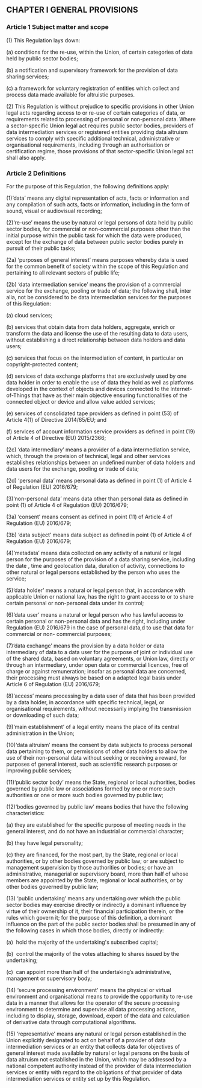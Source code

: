 ## CHAPTER I GENERAL PROVISIONS

### Article 1 Subject matter and scope

(1) This Regulation lays down:

(a) conditions for the re-use, within the Union, of certain categories of data held by public sector bodies;

(b) a notification and supervisory framework for the provision of data sharing services;

(c) a framework for voluntary registration of entities which collect and process data made available for altruistic purposes.

(2) This Regulation is without prejudice to specific provisions in other Union legal acts regarding access to or re-use of certain categories of data, or requirements related to processing of personal or non-personal data. Where a sector-specific Union legal act requires public sector bodies, providers of data intermediation services or registered entities providing data altruism services to comply with specific additional technical, administrative or organisational requirements, including through an authorisation or certification regime, those provisions of that sector-specific Union legal act shall also apply.

### Article 2 Definitions

For the purpose of this Regulation, the following definitions apply:

(1)‘data’ means any digital representation of acts, facts or information and any compilation of such acts, facts or information, including in the form of sound, visual or audiovisual recording;

(2)‘re-use’ means the use by natural or legal persons of data held by public sector bodies, for commercial or non-commercial purposes other than the initial purpose within the public task for which the data were produced, except for the exchange of data between public sector bodies purely in pursuit of their public tasks;

(2a) ‘purposes of general interest’ means purposes whereby data is used for the common benefit of society within the scope of this Regulation and pertaining to all relevant sectors of public life;

(2b) ‘data intermediation service’ means the provision of a commercial service for the exchange, pooling or trade of data; the following shall, inter alia, not be considered to be data intermediation services for the purposes of this Regulation:

(a) cloud services;

(b) services that obtain data from data holders, aggregate, enrich or transform the data and license the use of the resulting data to data users, without establishing a direct relationship between data holders and data users;

(c) services that focus on the intermediation of content, in particular on copyright-protected content;

(d) services of data exchange platforms that are exclusively used by one data holder in order to enable the use of data they hold as well as platforms developed in the context of objects and devices connected to the Internet-of-Things that have as their main objective ensuring functionalities of the connected object or device and allow value added services;

(e) services of consolidated tape providers as defined in point (53) of Article 4(1) of Directive 2014/65/EU; and

(f) services of account information service providers as defined in point (19) of Article 4 of Directive (EU) 2015/2366;

(2c) ‘data intermediary’ means a provider of a data intermediation service, which, through the provision of technical, legal and other services establishes relationships between an undefined number of data holders and data users for the exchange, pooling or trade of data;

(2d) ‘personal data’ means personal data as defined in point (1) of Article 4 of Regulation (EU) 2016/679;

(3)‘non-personal data’ means data other than personal data as defined in point (1) of Article 4 of Regulation (EU) 2016/679;

(3a) ‘consent’ means consent as defined in point (11) of Article 4 of Regulation (EU) 2016/679;

(3b) ‘data subject’ means data subject as defined in point (1) of Article 4 of Regulation (EU) 2016/679;

(4)‘metadata’ means data collected on any activity of a natural or legal person for the purposes of the provision of a data sharing service, including the date , time and geolocation data, duration of activity, connections to other natural or legal persons established by the person who uses the service;

(5)‘data holder’ means a natural or legal person that, in accordance with applicable Union or national law, has the right to grant access to or to share certain personal or non-personal data under its control;

(6)‘data user’ means a natural or legal person who has lawful access to certain personal or non-personal data and has the right, including under Regulation (EU) 2016/679 in the case of personal data,d to use that data for commercial or non- commercial purposes;

(7)‘data exchange’ means the provision by a data holder or data intermediary of data to a data user for the purpose of joint or individual use of the shared data, based on voluntary agreements, or Union law, directly or through an intermediary, under open data or commercial licences, free of charge or against remuneration; insofar as personal data are concerned, their processing must always be based on a adapted legal basis under Article 6 of Regulation (EU) 2016/679;

(8)‘access’ means processing by a data user of data that has been provided by a data holder, in accordance with specific technical, legal, or organisational requirements, without necessarily implying the transmission or downloading of such data;

(9)‘main establishment’ of a legal entity means the place of its central administration in the Union;

(10)‘data altruism’ means the consent by data subjects to process personal data pertaining to them, or permissions of other data holders to allow the use of their non-personal data without seeking or receiving a reward, for purposes of general interest, such as scientific research purposes or improving public services;

(11)‘public sector body’ means the State, regional or local authorities, bodies governed by public law or associations formed by one or more such authorities or one or more such bodies governed by public law;

(12)‘bodies governed by public law’ means bodies that have the following characteristics:

(a) they are established for the specific purpose of meeting needs in the general interest, and do not have an industrial or commercial character;

(b) they have legal personality;

(c) they are financed, for the most part, by the State, regional or local authorities, or by other bodies governed by public law; or are subject to management supervision by those authorities or bodies; or have an administrative, managerial or supervisory board, more than half of whose members are appointed by the State, regional or local authorities, or by other bodies governed by public law;

(13) ‘public undertaking’ means any undertaking over which the public sector bodies may exercise directly or indirectly a dominant influence by virtue of their ownership of it, their financial participation therein, or the rules which govern it; for the purpose of this definition, a dominant influence on the part of the public sector bodies shall be presumed in any of the following cases in which those bodies, directly or indirectly:

(a)  hold the majority of the undertaking's subscribed capital;

(b)  control the majority of the votes attaching to shares issued by the undertaking;

(c)  can appoint more than half of the undertaking’s administrative, management or supervisory body;

(14) ‘secure processing environment’ means the physical or virtual environment and organisational means to provide the opportunity to re-use data in a manner that allows for the operator of the secure processing environment to determine and supervise all data processing actions, including to display, storage, download, export of the data and calculation of derivative data through computational algorithms.

(15) ‘representative’ means any natural or legal person established in the Union explicitly designated to act on behalf of a provider of data intermediation services or an entity that collects data for objectives of general interest made available by natural or legal persons on the basis of data altruism not established in the Union, which may be addressed by a national competent authority instead of the provider of data intermediation services or entity with regard to the obligations of that provider of data intermediation services or entity set up by this Regulation.
